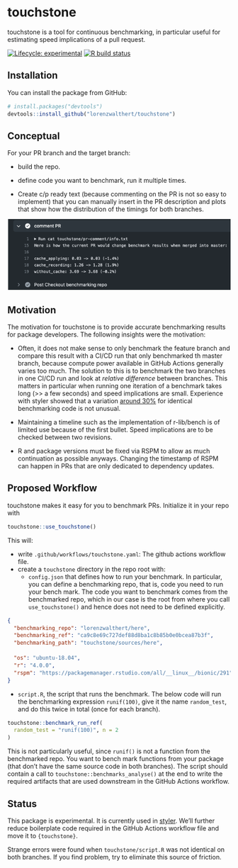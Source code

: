 
# touchstone

touchstone is a tool for continuous benchmarking, in particular useful
for estimating speed implications of a pull request.

<!-- badges: start -->

[![Lifecycle:
experimental](https://img.shields.io/badge/lifecycle-experimental-orange.svg)](https://www.tidyverse.org/lifecycle/#experimental)
[![R build
status](https://github.com/lorenzwalthert/touchstone/workflows/R-CMD-check/badge.svg)](https://github.com/lorenzwalthert/touchstone/actions)
<!-- badges: end -->

## Installation

You can install the package from GitHub:

``` r
# install.packages("devtools")
devtools::install_github("lorenzwalthert/touchstone")
```

## Conceptual

For your PR branch and the target branch:

-   build the repo.

-   define code you want to benchmark, run it multiple times.

-   Create c/p ready text (because commenting on the PR is not so easy
    to implement) that you can manually insert in the PR description and
    plots that show how the distribution of the timings for both
    branches.

![](man/figures/screenshot-pr-comment.png)

## Motivation

The motivation for touchstone is to provide accurate benchmarking
results for package developers. The following insights were the
motivation:

-   Often, it does not make sense to only benchmark the feature branch
    and compare this result with a CI/CD run that only benchmarked th
    master branch, because compute power available in GitHub Actions
    generally varies too much. The solution to this is to benchmark the
    two branches in one CI/CD run and look at *relative difference*
    between branches. This matters in particular when running one
    iteration of a benchmark takes long (&gt;&gt; a few seconds) and
    speed implications are small. Experience with styler showed that a
    variation [around 30%](https://github.com/r-lib/styler/pull/679) for
    identical benchmarking code is not unusual.

-   Maintaining a timeline such as the implementation of r-lib/bench is
    of limited use because of the first bullet. Speed implications are
    to be checked between two revisions.

-   R and package versions must be fixed via RSPM to allow as much
    continuation as possible anyways. Changing the timestamp of RSPM can
    happen in PRs that are only dedicated to dependency updates.

## Proposed Workflow

touchstone makes it easy for you to benchmark PRs. Initialize it in your
repo with

``` r
touchstone::use_touchstone()
```

This will:

-   write `.github/workflows/touchstone.yaml`: The github actions
    workflow file.
-   create a `touchstone` directory in the repo root with:
    -   `config.json` that defines how to run your benchmark. In
        particular, you can define a benchmarking repo, that is, code
        you need to run your bench mark. The code you want to benchmark
        comes from the benchmarked repo, which in our case is the root
        from where you call `use_touchstone()` and hence does not need
        to be defined explicitly.

``` json
{
  "benchmarking_repo": "lorenzwalthert/here",
  "benchmarking_ref": "ca9c8e69c727def88d8ba1c8b85b0e0bcea87b3f",
  "benchmarking_path": "touchstone/sources/here",

  "os": "ubuntu-18.04",
  "r": "4.0.0",
  "rspm": "https://packagemanager.rstudio.com/all/__linux__/bionic/291"
}
```

-   `script.R`, the script that runs the benchmark. The below code will
    run the benchmarking expression `runif(100)`, give it the name
    `random_test`, and do this twice in total (once for each branch).

``` r
touchstone::benchmark_run_ref(
  random_test = "runif(100)", n = 2
)
```

This is not particularly useful, since `runif()` is not a function from
the benchmarked repo. You want to bench mark functions from your package
(that don’t have the same source code in both branches). The script
should contain a call to `touchstone::benchmarks_analyse()` at the end
to write the required artifacts that are used downstream in the GitHub
Actions workflow.

## Status

This package is experimental. It is currently used in
[styler](https://github.com/r-lib/styler/blob/master/.github/workflows/benchmarking.yaml).
We’ll further reduce boilerplate code required in the GitHub Actions
workflow file and move it to `{touchstone}`.

Strange errors were found when `touchstone/script.R` was not identical
on both branches. If you find problem, try to eliminate this source of
friction.
